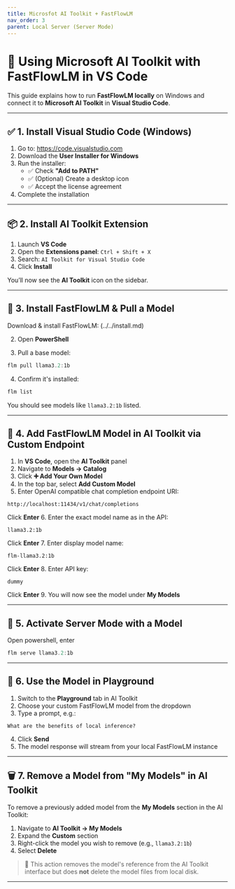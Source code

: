 ```yaml
---
title: Microsfot AI Toolkit + FastFlowLM
nav_order: 3
parent: Local Server (Server Mode)
---
```


# 🧠 Using Microsoft AI Toolkit with FastFlowLM in VS Code

This guide explains how to run **FastFlowLM locally** on Windows and connect it to **Microsoft AI Toolkit** in **Visual Studio Code**.

---

## ✅ 1. Install Visual Studio Code (Windows)

1. Go to: https://code.visualstudio.com  
2. Download the **User Installer for Windows**  
3. Run the installer:
   - ✅ Check **"Add to PATH"**
   - ✅ (Optional) Create a desktop icon
   - ✅ Accept the license agreement  
4. Complete the installation

---

## 📦 2. Install AI Toolkit Extension

1. Launch **VS Code**
2. Open the **Extensions panel**: `Ctrl + Shift + X`
3. Search: `AI Toolkit for Visual Studio Code`
4. Click **Install**

You’ll now see the **AI Toolkit** icon on the sidebar.

---

## 🧠 3. Install FastFlowLM & Pull a Model

Download & install FastFlowLM: (../../install.md)

2. Open **PowerShell**

3. Pull a base model:

```powershell
flm pull llama3.2:1b
```

4. Confirm it's installed:

```powershell
flm list
```

You should see models like `llama3.2:1b` listed.

---

## 🧩 4. Add FastFlowLM Model in AI Toolkit via Custom Endpoint

1. In **VS Code**, open the **AI Toolkit** panel  
2. Navigate to **Models → Catalog**  
3. Click **➕ Add Your Own Model**  
4. In the top bar, select **Add Custom Model**
5. Enter OpenAI compatible chat completion endpoint URI:
```
http://localhost:11434/v1/chat/completions
```
Click **Enter**
6. Enter the exact model name as in the API:
```
llama3.2:1b
```
Click **Enter**
7. Enter display model name:
```
flm-llama3.2:1b
```
Click **Enter**
8. Enter API key:
```
dummy
```
Click **Enter**
9. You will now see the model under **My Models**

---

## 📡 5. Activate Server Mode with a Model

Open powershell, enter

```powershell
flm serve llama3.2:1b
```

---

## 💬 6. Use the Model in Playground

1. Switch to the **Playground** tab in AI Toolkit  
2. Choose your custom FastFlowLM model from the dropdown  
3. Type a prompt, e.g.:

```
What are the benefits of local inference?
```

4. Click **Send**
5. The model response will stream from your local FastFlowLM instance

---

## 🗑️ 7. Remove a Model from "My Models" in AI Toolkit

To remove a previously added model from the **My Models** section in the AI Toolkit:

1. Navigate to **AI Toolkit → My Models**
2. Expand the **Custom** section
3. Right-click the model you wish to remove (e.g., `llama3.2:1b`)
4. Select **Delete**

> 🧹 This action removes the model's reference from the AI Toolkit interface but does **not** delete the model files from local disk.

---